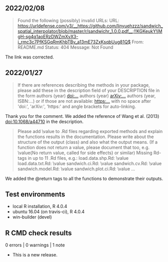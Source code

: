 ## 2022/02/08
> Found the following (possibly) invalid URLs:
     URL: 
https://urldefense.com/v3/__https://github.com/linyuehzzz/sandwich_spatial_interpolator/blob/master/r/sandwichr_1.0.0.pdf__;!!KGKeukY!jMgH-sg4q1aoERzDWZmXvX3-i_rmc3c7PfKSGqRmKhbTBv_a13mE73ZxKsqbUug81Q$ 
       From: README.md
       Status: 404
       Message: Not Found

The link was corrected.


## 2022/01/27
>   If there are references describing the methods in your package, please add these in the description field of your DESCRIPTION file in the form authors 	    (year) <doi:...> authors (year) <arXiv:...> authors (year, ISBN:...) or if those are not available: <https:...> with no space after 'doi:', 'arXiv:',     'https:' and angle brackets for auto-linking.

Thank you for the comment. We added the reference of Wang et al. (2013) <doi:10.1068/a44710> in the description.

>   Please add \value to .Rd files regarding exported methods and explain the functions results in the documentation. Please write about the structure of     the output (class) and also what the output means. (If a function does not return a value, please document that too, e.g. 
    \value{No return value, called for side effects} or similar) Missing Rd-tags in up to 11 .Rd files, e.g.:
      load.data.shp.Rd: \value
      load.data.txt.Rd: \value
      sandwich.ci.Rd: \value
      sandwich.cv.Rd: \value
      sandwich.model.Rd: \value
      sandwich.plot.ci.Rd: \value
      ...

We added the @return tags to all the functions to demonstrate their outputs.


## Test environments
* local R installation, R 4.0.4
* ubuntu 16.04 (on travis-ci), R 4.0.4
* win-builder (devel)

## R CMD check results

0 errors | 0 warnings | 1 note

* This is a new release.

